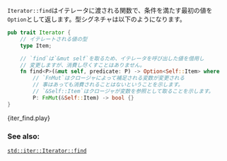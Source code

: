 <!-- `Iterator::find` is a function which when passed an iterator, will return
the first element which satisfies the predicate as an `Option`. Its
signature: -->
`Iterator::find`はイテレータに渡される関数で、条件を満たす最初の値を`Option`として返します。型シグネチャは以下のようになります。

``` rust
pub trait Iterator {
    // イテレートされる値の型
    type Item;

    // `find`は`&mut self`を取るため、イテレータを呼び出した値を借用し
    // 変更しますが、消費し尽くすことはありません。
    fn find<P>(&mut self, predicate: P) -> Option<Self::Item> where
        // `FnMut`はクロージャによって補足される変数が変更される
        // 事はあっても消費されることはないということを示します。
        // `&Self::Item`はクロージャが変数を参照として取ることを示します。
        P: FnMut(&Self::Item) -> bool {}
}
```

{iter_find.play}

### See also:

[`std::iter::Iterator::find`][find]

[find]: http://doc.rust-lang.org/std/iter/trait.Iterator.html#method.find
